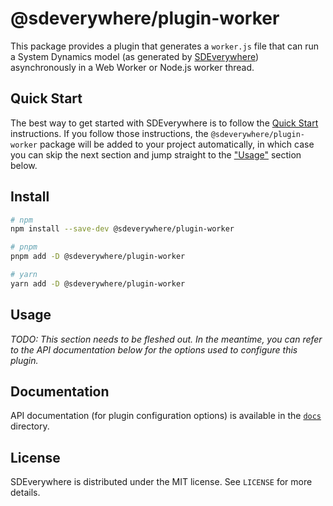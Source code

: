 # @sdeverywhere/plugin-worker

This package provides a plugin that generates a `worker.js` file that can run a System Dynamics model (as generated by [SDEverywhere](https://github.com/climateinteractive/SDEverywhere)) asynchronously in a Web Worker or Node.js worker thread.

## Quick Start

The best way to get started with SDEverywhere is to follow the [Quick Start](https://github.com/climateinteractive/SDEverywhere#quick-start) instructions.
If you follow those instructions, the `@sdeverywhere/plugin-worker` package will be added to your project automatically, in which case you can skip the next section and jump straight to the ["Usage"](#usage) section below.

## Install

```sh
# npm
npm install --save-dev @sdeverywhere/plugin-worker

# pnpm
pnpm add -D @sdeverywhere/plugin-worker

# yarn
yarn add -D @sdeverywhere/plugin-worker
```

## Usage

_TODO: This section needs to be fleshed out. In the meantime, you can refer to the API documentation below for the options used to configure this plugin._

## Documentation

API documentation (for plugin configuration options) is available in the [`docs`](./docs/index.md) directory.

## License

SDEverywhere is distributed under the MIT license. See `LICENSE` for more details.
